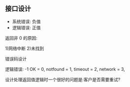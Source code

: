 ## 接口设计

- 系统错误: 负值
- 逻辑错误: 正值

返回非 0 的原因: 

1)网络中断
2)未找到

错误码设计

逻辑错误: -1
OK = 0,
notfound = 1,
timeout = 2,
network = 3,


设计处理返回值逻辑时一个很好的问题是:客户是否需要重试?